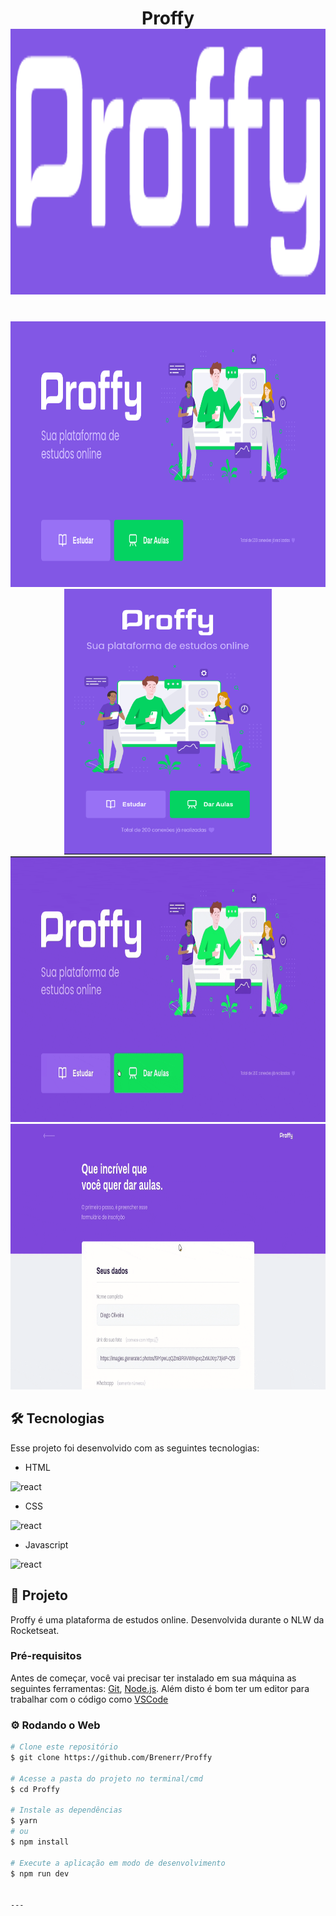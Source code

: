 <h1 align="center">
   Proffy
   <img src="./github/Logo.png" alt="web" height="425">
</h1>

<br>

<div align="center" >
  <img src="./github/Web.png" alt="web" height="425">
  <img src="./github/Mobile.png" alt="mobile" height="425">

  <img src="./github/Study.gif" alt="demo-study" height="425">
  <img src="./github/Give-classes.gif" alt="demo-give-classes" height="425">
</div>

## 🛠 Tecnologias

Esse projeto foi desenvolvido com as seguintes tecnologias:

- HTML
<img src="https://devicons.github.io/devicon/devicon.git/icons/html5/html5-original.svg" alt="react" width="20" height="20"/>
  
- CSS
<img src="https://devicons.github.io/devicon/devicon.git/icons/css3/css3-original.svg" alt="react" width="20" height="20"/>

- Javascript
<img src="https://devicons.github.io/devicon/devicon.git/icons/javascript/javascript-original.svg" alt="react" width="20" height="20"/>

## 📜 Projeto

Proffy é uma plataforma de estudos online. Desenvolvida durante o NLW da Rocketseat.

### Pré-requisitos

Antes de começar, você vai precisar ter instalado em sua máquina as seguintes ferramentas:
[Git](https://git-scm.com), [Node.js](https://nodejs.org/en/).
Além disto é bom ter um editor para trabalhar com o código como [VSCode](https://code.visualstudio.com/)

### ⚙️ Rodando o Web

```bash
# Clone este repositório
$ git clone https://github.com/Brenerr/Proffy

# Acesse a pasta do projeto no terminal/cmd
$ cd Proffy

# Instale as dependências
$ yarn
# ou
$ npm install

# Execute a aplicação em modo de desenvolvimento
$ npm run dev


---
